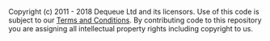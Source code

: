 Copyright (c) 2011 - 2018 Dequeue Ltd and its licensors.
Use of this code is subject to our [Terms and Conditions](http://www.powerbot.org/terms/#license).
By contributing code to this repository you are assigning all intellectual property rights including copyright to us.
